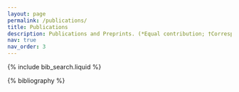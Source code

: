 ```yaml
---
layout: page
permalink: /publications/
title: Publications
description: Publications and Preprints. (*Equal contribution; †Corresponding author)
nav: true
nav_order: 3
---
```


<!-- _pages/publications.md -->

<!-- Bibsearch Feature -->

{% include bib_search.liquid %}

<div class="publications">

{% bibliography %}

</div>
